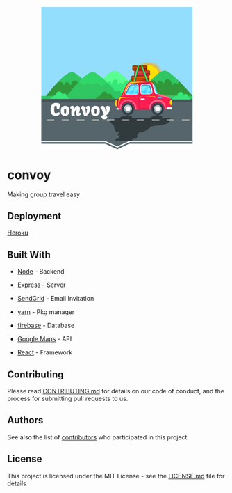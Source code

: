 <p align="center">
  <img src="/client/public/convoy.png" width="350"/>
</p>

# convoy
Making group travel easy
## Deployment

 <a href="https://www.heroku.com/">Heroku</a> 

## Built With

* [Node](https://nodejs.org/en/) - Backend
* [Express](https://expressjs.com/) - Server
* [SendGrid](https://sendgrid.com/) - Email Invitation

* [yarn](https://yarnpkg.com/en/) - Pkg manager
* [firebase](https://firebase.google.com/) - Database
* [Google Maps](https://developers.google.com/maps/) - API
* [React](https://reactjs.org/) - Framework


## Contributing

Please read [CONTRIBUTING.md]() for details on our code of conduct, and the process for submitting pull requests to us.


## Authors

See also the list of [contributors](https://github.com/Jordan-Gilliam/convoy/graphs/contributors) who participated in this project.

## License

This project is licensed under the MIT License - see the [LICENSE.md](LICENSE.md) file for details



